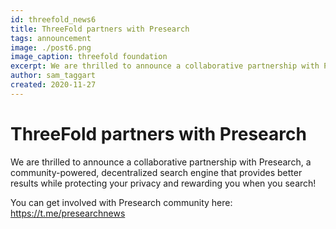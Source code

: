 ```yaml
---
id: threefold_news6
title: ThreeFold partners with Presearch
tags: announcement
image: ./post6.png
image_caption: threefold foundation
excerpt: We are thrilled to announce a collaborative partnership with Presearch.
author: sam_taggart
created: 2020-11-27
---
```



# ThreeFold partners with Presearch

We are thrilled to announce a collaborative partnership with Presearch, a community-powered, decentralized search engine that provides better results while protecting your privacy and rewarding you when you search!

You can get involved with Presearch community here: https://t.me/presearchnews